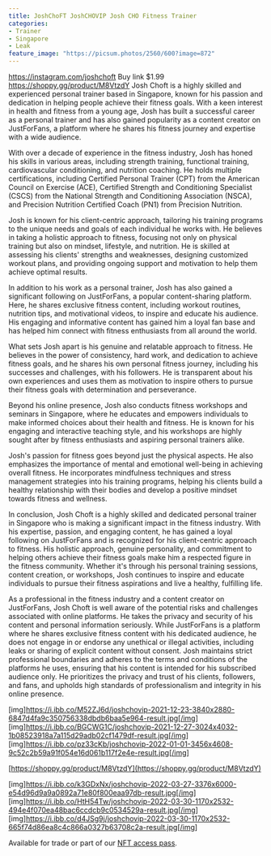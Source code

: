 ```yaml
---
title: JoshChoFT JoshCHOVIP Josh CHO Fitness Trainer
categories:
- Trainer
- Singapore
- Leak
feature_image: "https://picsum.photos/2560/600?image=872"
---
```


https://instagram.com/joshchoft
Buy link $1.99 https://shoppy.gg/product/M8VtzdY
Josh Choft is a highly skilled and experienced personal trainer based in Singapore, known for his passion and dedication in helping people achieve their fitness goals. With a keen interest in health and fitness from a young age, Josh has built a successful career as a personal trainer and has also gained popularity as a content creator on JustForFans, a platform where he shares his fitness journey and expertise with a wide audience.

With over a decade of experience in the fitness industry, Josh has honed his skills in various areas, including strength training, functional training, cardiovascular conditioning, and nutrition coaching. He holds multiple certifications, including Certified Personal Trainer (CPT) from the American Council on Exercise (ACE), Certified Strength and Conditioning Specialist (CSCS) from the National Strength and Conditioning Association (NSCA), and Precision Nutrition Certified Coach (PN1) from Precision Nutrition.

Josh is known for his client-centric approach, tailoring his training programs to the unique needs and goals of each individual he works with. He believes in taking a holistic approach to fitness, focusing not only on physical training but also on mindset, lifestyle, and nutrition. He is skilled at assessing his clients' strengths and weaknesses, designing customized workout plans, and providing ongoing support and motivation to help them achieve optimal results.

In addition to his work as a personal trainer, Josh has also gained a significant following on JustForFans, a popular content-sharing platform. Here, he shares exclusive fitness content, including workout routines, nutrition tips, and motivational videos, to inspire and educate his audience. His engaging and informative content has gained him a loyal fan base and has helped him connect with fitness enthusiasts from all around the world.

What sets Josh apart is his genuine and relatable approach to fitness. He believes in the power of consistency, hard work, and dedication to achieve fitness goals, and he shares his own personal fitness journey, including his successes and challenges, with his followers. He is transparent about his own experiences and uses them as motivation to inspire others to pursue their fitness goals with determination and perseverance.

Beyond his online presence, Josh also conducts fitness workshops and seminars in Singapore, where he educates and empowers individuals to make informed choices about their health and fitness. He is known for his engaging and interactive teaching style, and his workshops are highly sought after by fitness enthusiasts and aspiring personal trainers alike.

Josh's passion for fitness goes beyond just the physical aspects. He also emphasizes the importance of mental and emotional well-being in achieving overall fitness. He incorporates mindfulness techniques and stress management strategies into his training programs, helping his clients build a healthy relationship with their bodies and develop a positive mindset towards fitness and wellness.

In conclusion, Josh Choft is a highly skilled and dedicated personal trainer in Singapore who is making a significant impact in the fitness industry. With his expertise, passion, and engaging content, he has gained a loyal following on JustForFans and is recognized for his client-centric approach to fitness. His holistic approach, genuine personality, and commitment to helping others achieve their fitness goals make him a respected figure in the fitness community. Whether it's through his personal training sessions, content creation, or workshops, Josh continues to inspire and educate individuals to pursue their fitness aspirations and live a healthy, fulfilling life.

As a professional in the fitness industry and a content creator on JustForFans, Josh Choft is well aware of the potential risks and challenges associated with online platforms. He takes the privacy and security of his content and personal information seriously. While JustForFans is a platform where he shares exclusive fitness content with his dedicated audience, he does not engage in or endorse any unethical or illegal activities, including leaks or sharing of explicit content without consent. Josh maintains strict professional boundaries and adheres to the terms and conditions of the platforms he uses, ensuring that his content is intended for his subscribed audience only. He prioritizes the privacy and trust of his clients, followers, and fans, and upholds high standards of professionalism and integrity in his online presence.


[img]https://i.ibb.co/M52ZJ6d/joshchovip-2021-12-23-3840x2880-6847d4fa9c350756338dbdb6baa5e964-result.jpg[/img]
[img]https://i.ibb.co/BGCWG1C/joshchovip-2021-12-27-3024x4032-1b08523918a7a115d29adb02cf1479df-result.jpg[/img]
[img]https://i.ibb.co/pz33cKb/joshchovip-2022-01-01-3456x4608-9c52c2b59a91f054e16d061b117f2e4e-result.jpg[/img]

[https://shoppy.gg/product/M8VtzdY](https://shoppy.gg/product/M8VtzdY)

<!-- more -->

[img]https://i.ibb.co/k3GDxNx/joshchovip-2022-03-27-3376x6000-e54d96d9a9a0892a71e80f800eaa97db-result.jpg[/img]
[img]https://i.ibb.co/HtH54Tw/joshchovip-2022-03-30-1170x2532-494e4f070ea48bac6ccdcb9c0534529a-result.jpg[/img]
[img]https://i.ibb.co/d4JSg9j/joshchovip-2022-03-30-1170x2532-665f74d86ea8c4c866a0327b63708c2a-result.jpg[/img]

Available for trade or part of our [NFT access pass](https://opensea.io/collection/wahtoon-com-mdrt-lifetime).
